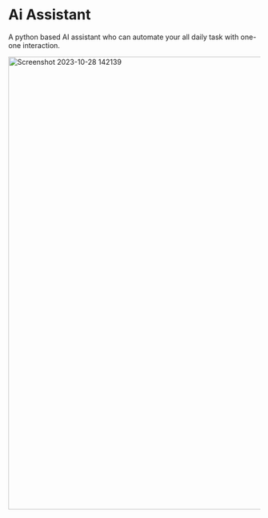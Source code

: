 # Ai Assistant
A python based AI assistant who can automate your all daily task with one-one interaction.

<img width="905" alt="Screenshot 2023-10-28 142139" src="https://github.com/HARIOM317/Ai-Assistant/assets/75768277/ba5f1cc7-adcd-4f26-9423-9a056bc5dee4">
